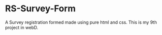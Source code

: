 # RS-Survey-Form
A Survey registration formed made using pure html and css. This is my 9th project in webD.
